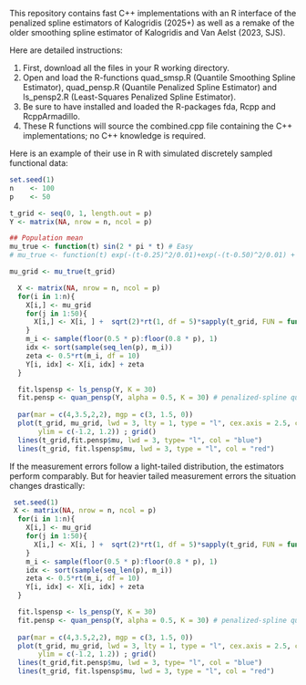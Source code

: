 This repository contains fast C++ implementations with an R interface of the penalized spline estimators of Kalogridis (2025+) as well as a remake of the older smoothing spline estimator of
Kalogridis and Van Aelst (2023, SJS). 

Here are detailed instructions:
1. First, download all the files in your R working directory.
2. Open and load the R-functions quad_smsp.R (Quantile Smoothing Spline Estimator), quad_pensp.R (Quantile Penalized Spline Estimator) and ls_pensp2.R (Least-Squares Penalized Spline Estimator).
3. Be sure to have installed and loaded the R-packages fda, Rcpp and RcppArmadillo.
4. These R functions will source the combined.cpp file containing the C++ implementations; no C++ knowledge is required.

Here is an example of their use in R with simulated discretely sampled functional data:

```r
set.seed(1)
n    <- 100
p    <- 50

t_grid <- seq(0, 1, length.out = p)
Y <- matrix(NA, nrow = n, ncol = p)

## Population mean
mu_true <- function(t) sin(2 * pi * t) # Easy
# mu_true <- function(t) exp(-(t-0.25)^2/0.01)+exp(-(t-0.50)^2/0.01) + exp(-(t-0.75)^2/0.01) # Much harder

mu_grid <- mu_true(t_grid)

  X <- matrix(NA, nrow = n, ncol = p)
  for(i in 1:n){
    X[i,] <- mu_grid 
    for(j in 1:50){ 
      X[i,] <- X[i, ] +  sqrt(2)*rt(1, df = 5)*sapply(t_grid, FUN = function(x) sin((j-1/2)*pi*x)/((j-1/2)*pi) )
    }
    m_i <- sample(floor(0.5 * p):floor(0.8 * p), 1)
    idx <- sort(sample(seq_len(p), m_i))
    zeta <- 0.5*rt(m_i, df = 10)
    Y[i, idx] <- X[i, idx] + zeta
  }

  fit.lspensp <- ls_pensp(Y, K = 30)
  fit.pensp <- quan_pensp(Y, alpha = 0.5, K = 30) # penalized-spline quantile estimator
  
  par(mar = c(4,3.5,2,2), mgp = c(3, 1.5, 0))
  plot(t_grid, mu_grid, lwd = 3, lty = 1, type = "l", cex.axis = 2.5, cex.lab = 2.5, ylab = "", xlab = "t",
       ylim = c(-1.2, 1.2)) ; grid()
  lines(t_grid,fit.pensp$mu, lwd = 3, type= "l", col = "blue")
  lines(t_grid, fit.lspensp$mu, lwd = 3, type = "l", col = "red")
```
If the measurement errors follow a light-tailed distribution, the estimators perform comparably. 
But for heavier tailed measurement errors the situation changes drastically:

```r
 set.seed(1)
 X <- matrix(NA, nrow = n, ncol = p)
  for(i in 1:n){
    X[i,] <- mu_grid 
    for(j in 1:50){ 
      X[i,] <- X[i, ] +  sqrt(2)*rt(1, df = 5)*sapply(t_grid, FUN = function(x) sin((j-1/2)*pi*x)/((j-1/2)*pi) )
    }
    m_i <- sample(floor(0.5 * p):floor(0.8 * p), 1)
    idx <- sort(sample(seq_len(p), m_i))
    zeta <- 0.5*rt(m_i, df = 10)
    Y[i, idx] <- X[i, idx] + zeta
  }

  fit.lspensp <- ls_pensp(Y, K = 30)
  fit.pensp <- quan_pensp(Y, alpha = 0.5, K = 30) # penalized-spline quantile estimator
  
  par(mar = c(4,3.5,2,2), mgp = c(3, 1.5, 0))
  plot(t_grid, mu_grid, lwd = 3, lty = 1, type = "l", cex.axis = 2.5, cex.lab = 2.5, ylab = "", xlab = "t",
       ylim = c(-1.2, 1.2)) ; grid()
  lines(t_grid,fit.pensp$mu, lwd = 3, type= "l", col = "blue")
  lines(t_grid, fit.lspensp$mu, lwd = 3, type = "l", col = "red")
```
  
